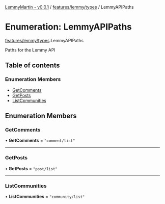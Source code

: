 [LemmyMartin - v0.0.1](../README.md) / [features/lemmy/types](../modules/features_lemmy_types.md) / LemmyAPIPaths

# Enumeration: LemmyAPIPaths

[features/lemmy/types](../modules/features_lemmy_types.md).LemmyAPIPaths

Paths for the Lemmy API

## Table of contents

### Enumeration Members

- [GetComments](features_lemmy_types.LemmyAPIPaths.md#getcomments)
- [GetPosts](features_lemmy_types.LemmyAPIPaths.md#getposts)
- [ListCommunities](features_lemmy_types.LemmyAPIPaths.md#listcommunities)

## Enumeration Members

### GetComments

• **GetComments** = ``"comment/list"``

___

### GetPosts

• **GetPosts** = ``"post/list"``

___

### ListCommunities

• **ListCommunities** = ``"community/list"``

